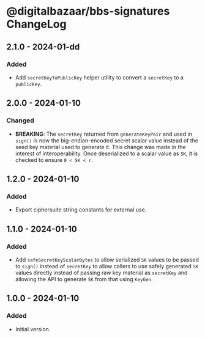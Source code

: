 # @digitalbazaar/bbs-signatures ChangeLog

## 2.1.0 - 2024-01-dd

### Added
- Add `secretKeyToPublicKey` helper utility to convert a `secretKey`
  to a `publicKey`.

## 2.0.0 - 2024-01-10

### Changed
- **BREAKING**: The `secretKey` returned from `generateKeyPair` and
  used in `sign()` is now the big-endian-encoded secret scalar value instead
  of the seed key material used to generate it. This change was made in
  the interest of interoperability. Once deserialized to a scalar value as
  `SK`, it is checked to ensure `0 < SK < r`.

## 1.2.0 - 2024-01-10

### Added
- Export ciphersuite string constants for external use.

## 1.1.0 - 2024-01-10

### Added
- Add `safeSecretKeyScalarBytes` to allow serialized `SK`
  values to be passed to `sign()` instead of `secretKey`
  to allow callers to use safely generated `SK` values
  directly instead of passing raw key material as `secretKey`
  and allowing the API to generate `SK` from that using `KeyGen`.

## 1.0.0 - 2024-01-10

### Added
- Initial version.
